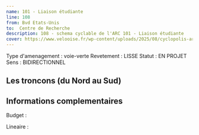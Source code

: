 ```yaml
---
name: 101 - Liaison étudiante 
line: 108
from: Bvd Etats-Unis
to:  Centre de Recherche
description: 108 - schema cyclable de l'ARC 101 - Liaison étudiante 
cover: https://www.velooise.fr/wp-content/uploads/2025/08/cyclopolis-arc-108.jpg
---
```

Type d'amenagement : voie-verte
Revetement : LISSE
Statut : EN PROJET
Sens : BIDIRECTIONNEL
## Les troncons (du Nord au Sud)

## Informations complementaires

Budget  : 

Lineaire :

